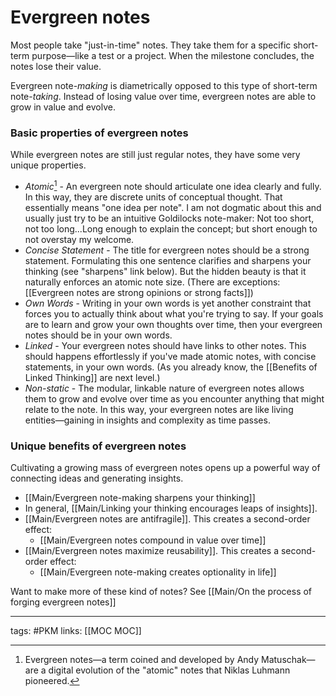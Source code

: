 # Evergreen notes
Most people take "just-in-time" notes. They take them for a specific short-term purpose—like a test or a project. When the milestone concludes, the notes lose their value. 

Evergreen note-*making* is diametrically opposed to this type of short-term note-*taking*. Instead of losing value over time, evergreen notes are able to grow in value and evolve. 

### Basic properties of evergreen notes
While evergreen notes are still just regular notes, they have some very unique properties. 

- *Atomic*[^1] - An evergreen note should articulate one idea clearly and fully. In this way, they are discrete units of conceptual thought. That essentially means "one idea per note". I am not dogmatic about this and usually just try to be an intuitive Goldilocks note-maker: Not too short, not too long...Long enough to explain the concept; but short enough to not overstay my welcome.
- *Concise Statement* - The title for evergreen notes should be a strong statement. Formulating this one sentence clarifies and sharpens your thinking (see "sharpens" link below). But the hidden beauty is that it naturally enforces an atomic note size. (There are exceptions: [[Evergreen notes are strong opinions or strong facts]])
- *Own Words* - Writing in your own words is yet another constraint that forces you to actually think about what you're trying to say. If your goals are to learn and grow your own thoughts over time, then your evergreen notes should be in your own words.
- *Linked* - Your evergreen notes should have links to other notes. This should happens effortlessly if you've made atomic notes, with concise statements, in your own words. (As you already know, the [[Benefits of Linked Thinking]] are next level.)
- *Non-static* - The modular, linkable nature of evergreen notes allows them to grow and evolve over time as you encounter anything that might relate to the note. In this way, your evergreen notes are like living entities—gaining in insights and complexity as time passes.

### Unique benefits of evergreen notes
Cultivating a growing mass of evergreen notes opens up a powerful way of connecting ideas and generating insights. 

- [[Main/Evergreen note-making sharpens your thinking]]
- In general, [[Main/Linking your thinking encourages leaps of insights]].
- [[Main/Evergreen notes are antifragile]]. This creates a second-order effect: 
	- [[Main/Evergreen notes compound in value over time]]
- [[Main/Evergreen notes maximize reusability]]. This creates a second-order effect: 
	- [[Main/Evergreen note-making creates optionality in life]]

Want to make more of these kind of notes? See [[Main/On the process of forging evergreen notes]]

---
tags: #PKM 
links: [[MOC MOC]]

[^1]: Evergreen notes—a term coined and developed by Andy Matuschak—are a digital evolution of the "atomic" notes that Niklas Luhmann pioneered. 